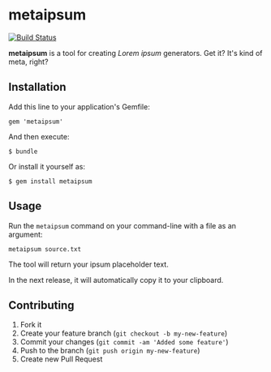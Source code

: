 # metaipsum
[![Build Status](https://secure.travis-ci.org/imkmf/metaipsum.png?branch=master)](http://travis-ci.org/imkmf/metaipsum)

**metaipsum** is a tool for creating *Lorem ipsum* generators. Get it? It's kind of meta, right?

## Installation

Add this line to your application's Gemfile:

    gem 'metaipsum'

And then execute:

    $ bundle

Or install it yourself as:

    $ gem install metaipsum

## Usage

Run the `metaipsum` command on your command-line with a file as an argument:

    metaipsum source.txt

The tool will return your ipsum placeholder text.

In the next release, it will automatically copy it to your clipboard.

## Contributing

1. Fork it
2. Create your feature branch (`git checkout -b my-new-feature`)
3. Commit your changes (`git commit -am 'Added some feature'`)
4. Push to the branch (`git push origin my-new-feature`)
5. Create new Pull Request
